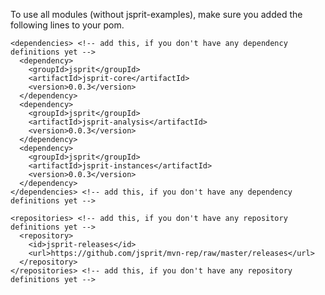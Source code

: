 To use all modules (without jsprit-examples), make sure you added the following lines to your pom.

<pre><code>&lt;dependencies&gt; &lt;!-- add this, if you don't have any dependency definitions yet --&gt;
  &lt;dependency&gt;
    &lt;groupId&gt;jsprit&lt;/groupId&gt;
    &lt;artifactId&gt;jsprit-core&lt;/artifactId&gt;
    &lt;version&gt;0.0.3&lt;/version&gt;
  &lt;/dependency&gt;
  &lt;dependency&gt;
    &lt;groupId&gt;jsprit&lt;/groupId&gt;
    &lt;artifactId&gt;jsprit-analysis&lt;/artifactId&gt;
    &lt;version&gt;0.0.3&lt;/version&gt;
  &lt;/dependency&gt;
  &lt;dependency&gt;
    &lt;groupId&gt;jsprit&lt;/groupId&gt;
    &lt;artifactId&gt;jsprit-instances&lt;/artifactId&gt;
    &lt;version&gt;0.0.3&lt;/version&gt;
  &lt;/dependency&gt;
&lt;/dependencies&gt; &lt;!-- add this, if you don't have any dependency definitions yet --&gt;

&lt;repositories&gt; &lt;!-- add this, if you don't have any repository definitions yet --&gt;
  &lt;repository&gt;
    &lt;id&gt;jsprit-releases&lt;/id&gt;
    &lt;url&gt;https://github.com/jsprit/mvn-rep/raw/master/releases&lt;/url&gt;
  &lt;/repository&gt;
&lt;/repositories&gt; &lt;!-- add this, if you don't have any repository definitions yet --&gt;
</code></pre>
